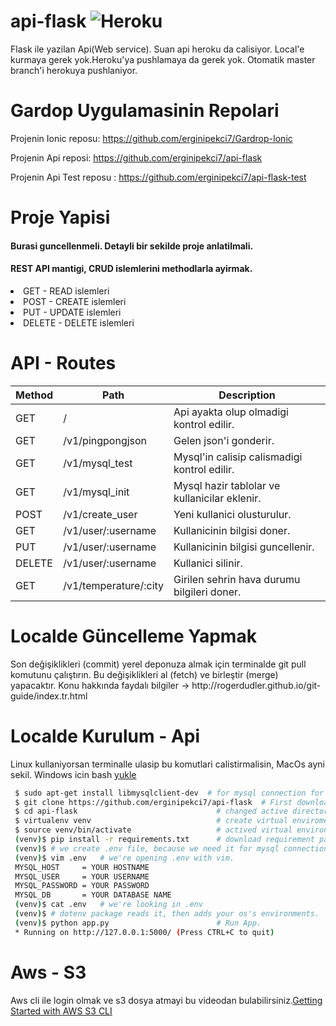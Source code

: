 # api-flask ![Heroku](https://heroku-badge.herokuapp.com/?app=gardrop-api)
Flask ile yazilan Api(Web service). Suan api heroku da calisiyor. Local'e kurmaya gerek yok.Heroku'ya pushlamaya da gerek yok. Otomatik master branch'i herokuya pushlaniyor.

# Gardop Uygulamasinin Repolari

Projenin Ionic reposu: https://github.com/erginipekci7/Gardrop-Ionic

Projenin Api reposi: https://github.com/erginipekci7/api-flask

Projenin Api Test reposu : https://github.com/erginipekci7/api-flask-test

# Proje Yapisi
<h4>Burasi guncellenmeli. Detayli bir sekilde proje anlatilmali.</h4>

<h4>REST API mantigi, CRUD islemlerini methodlarla ayirmak.</h4>
<li> GET       - READ  islemleri</li>
<li> POST      - CREATE islemleri</li>
<li> PUT       - UPDATE islemleri</li>
<li> DELETE    - DELETE islemleri</li>

# API - Routes

| Method  | Path                   | Description                                   |
| ------- |---------------------   |-----------------------------------------------|
| GET     | /                      | Api ayakta olup olmadigi kontrol edilir.      |
| GET     | /v1/pingpongjson       | Gelen json'i gonderir.                        |
| GET     | /v1/mysql_test         | Mysql'in calisip calismadigi kontrol edilir.  |
| GET     | /v1/mysql_init         | Mysql hazir tablolar ve kullanicilar eklenir. |
| POST    | /v1/create_user        | Yeni kullanici olusturulur.                   |
| GET     | /v1/user/:username     | Kullanicinin bilgisi doner.                   |
| PUT     | /v1/user/:username     | Kullanicinin bilgisi guncellenir.             |
| DELETE  | /v1/user/:username     | Kullanici silinir.                            |
| GET     | /v1/temperature/:city | Girilen sehrin hava durumu bilgileri doner.   |


# Localde Güncelleme Yapmak
<p>Son değişiklikleri (commit) yerel deponuza almak için terminalde git pull komutunu çalıştırın. Bu değişiklikleri al (fetch) ve birleştir (merge) yapacaktır. Konu hakkında faydalı bilgiler -> http://rogerdudler.github.io/git-guide/index.tr.html  </p>

# Localde Kurulum - Api
<p>Linux kullaniyorsan terminalle ulasip bu komutlari calistirmalisin, MacOs ayni sekil. Windows icin bash <a href="https://www.howtogeek.com/249966/how-to-install-and-use-the-linux-bash-shell-on-windows-10/">yukle</a></p>


```bash
 $ sudo apt-get install libmysqlclient-dev  # for mysql connection for ubuntu
 $ git clone https://github.com/erginipekci7/api-flask  # First download repo
 $ cd api-flask                               # changed active directory to repo
 $ virtualenv venv                            # create virtual enviroment
 $ source venv/bin/activate                   # actived virtual environment
 (venv)$ pip install -r requirements.txt      # download requirement packages.
 (venv)$ # we create .env file, because we need it for mysql connection
 (venv)$ vim .env   # we're opening .env with vim.
 MYSQL_HOST     = YOUR HOSTNAME
 MYSQL_USER     = YOUR USERNAME
 MYSQL_PASSWORD = YOUR PASSWORD
 MYSQL_DB       = YOUR DATABASE NAME
 (venv)$ cat .env   # we're looking in .env
 (venv)$ # dotenv package reads it, then adds your os's environments.
 (venv)$ python app.py                        # Run App.
 * Running on http://127.0.0.1:5000/ (Press CTRL+C to quit)

```

# Aws - S3
Aws cli ile login olmak ve s3 dosya atmayi bu videodan bulabilirsiniz.[Getting Started with AWS S3 CLI](https://www.youtube.com/watch?v=WrVqrvIQRAI)
